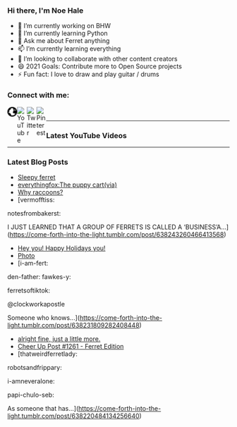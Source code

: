 ### Hi there, I'm Noe Hale

- 🔭 I’m currently working on BHW
- 🌱 I’m currently learning Python
- 💬 Ask me about Ferret anything
- 📫 I’m currently learning everything
- 🔭 I’m looking to collaborate with other content creators
- 😄 2021 Goals: Contribute more to Open Source projects
- ⚡ Fun fact: I love to draw and play guitar / drums

### Connect with me:

[<img align="left" alt="ferretvoice.com" width="22px" src="https://raw.githubusercontent.com/iconic/open-iconic/master/svg/globe.svg" />](https://ferretvoice.com)
[<img align="left" alt="YouTube" width="22px" src="https://cdn.jsdelivr.net/npm/simple-icons@v3/icons/youtube.svg" />](https://www.youtube.com/channel/UCk665XTfaMLVwFVWUmgnDiw)
[<img align="left" alt="Twitter" width="22px" src="https://cdn.jsdelivr.net/npm/simple-icons@v3/icons/twitter.svg" />](https://twitter.com/voiceferret)
[<img align="left" alt="Pinterest" width="22px" src="https://cdn.jsdelivr.net/npm/simple-icons@v3/icons/pinterest.svg" />](https://www.pinterest.com/voiceferret/)

<br />

---

### Latest YouTube Videos

<!-- YOUTUBEOVERFLO:START -->
<!-- YOUTUBEOVERFLO:END -->

---
### Latest Blog Posts

<!-- BLOG-POST-LIST:START -->
- [Sleepy ferret](https://come-forth-into-the-light.tumblr.com/post/638254876604989440)
- [everythingfox:The puppy cart(via)](https://come-forth-into-the-light.tumblr.com/post/638254709440970752)
- [Why raccoons?](https://come-forth-into-the-light.tumblr.com/post/638248922643660800)
- [vermofftiss:

notesfrombakerst:

I JUST LEARNED THAT A GROUP OF FERRETS IS CALLED A ‘BUSINESS’A...](https://come-forth-into-the-light.tumblr.com/post/638243260466413568)
- [Hey you! Happy Holidays you!](https://come-forth-into-the-light.tumblr.com/post/638242061083164672)
- [Photo](https://come-forth-into-the-light.tumblr.com/post/638237597534191616)
- [i-am-fert:

den-father:
fawkes-y:

ferretsoftiktok:



@clockworkapostle 



Someone who knows...](https://come-forth-into-the-light.tumblr.com/post/638231809282408448)
- [alright fine, just a little more.](https://come-forth-into-the-light.tumblr.com/post/638229067910512640)
- [Cheer Up Post #1261 - Ferret Edition](https://come-forth-into-the-light.tumblr.com/post/638226146315681792)
- [thatweirdferretlady:

robotsandfrippary:

i-amneveralone:

papi-chulo-seb:

As someone that has...](https://come-forth-into-the-light.tumblr.com/post/638220484134256640)
<!-- BLOG-POST-LIST:END -->
